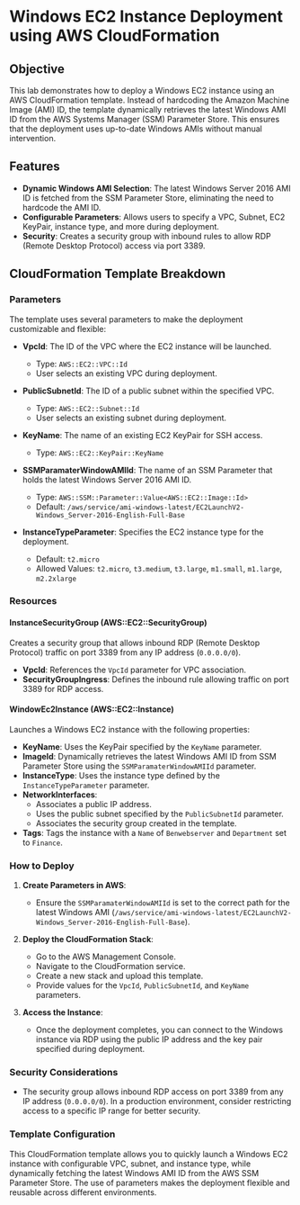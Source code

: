 # Windows EC2 Instance Deployment using AWS CloudFormation

## Objective
This lab demonstrates how to deploy a Windows EC2 instance using an AWS CloudFormation template. Instead of hardcoding the Amazon Machine Image (AMI) ID, the template dynamically retrieves the latest Windows AMI ID from the AWS Systems Manager (SSM) Parameter Store. This ensures that the deployment uses up-to-date Windows AMIs without manual intervention.

## Features
- **Dynamic Windows AMI Selection**: The latest Windows Server 2016 AMI ID is fetched from the SSM Parameter Store, eliminating the need to hardcode the AMI ID.
- **Configurable Parameters**: Allows users to specify a VPC, Subnet, EC2 KeyPair, instance type, and more during deployment.
- **Security**: Creates a security group with inbound rules to allow RDP (Remote Desktop Protocol) access via port 3389.

## CloudFormation Template Breakdown

### Parameters
The template uses several parameters to make the deployment customizable and flexible:

- **VpcId**: The ID of the VPC where the EC2 instance will be launched.
  - Type: `AWS::EC2::VPC::Id`
  - User selects an existing VPC during deployment.

- **PublicSubnetId**: The ID of a public subnet within the specified VPC.
  - Type: `AWS::EC2::Subnet::Id`
  - User selects an existing subnet during deployment.

- **KeyName**: The name of an existing EC2 KeyPair for SSH access.
  - Type: `AWS::EC2::KeyPair::KeyName`
  
- **SSMParamaterWindowAMIId**: The name of an SSM Parameter that holds the latest Windows Server 2016 AMI ID.
  - Type: `AWS::SSM::Parameter::Value<AWS::EC2::Image::Id>`
  - Default: `/aws/service/ami-windows-latest/EC2LaunchV2-Windows_Server-2016-English-Full-Base`

- **InstanceTypeParameter**: Specifies the EC2 instance type for the deployment.
  - Default: `t2.micro`
  - Allowed Values: `t2.micro`, `t3.medium`, `t3.large`, `m1.small`, `m1.large`, `m2.2xlarge`

### Resources

#### **InstanceSecurityGroup (AWS::EC2::SecurityGroup)**
Creates a security group that allows inbound RDP (Remote Desktop Protocol) traffic on port 3389 from any IP address (`0.0.0.0/0`).

- **VpcId**: References the `VpcId` parameter for VPC association.
- **SecurityGroupIngress**: Defines the inbound rule allowing traffic on port 3389 for RDP access.

#### **WindowEc2Instance (AWS::EC2::Instance)**
Launches a Windows EC2 instance with the following properties:

- **KeyName**: Uses the KeyPair specified by the `KeyName` parameter.
- **ImageId**: Dynamically retrieves the latest Windows AMI ID from SSM Parameter Store using the `SSMParamaterWindowAMIId` parameter.
- **InstanceType**: Uses the instance type defined by the `InstanceTypeParameter` parameter.
- **NetworkInterfaces**: 
  - Associates a public IP address.
  - Uses the public subnet specified by the `PublicSubnetId` parameter.
  - Associates the security group created in the template.
- **Tags**: Tags the instance with a `Name` of `Benwebserver` and `Department` set to `Finance`.

### How to Deploy

1. **Create Parameters in AWS**:
   - Ensure the `SSMParamaterWindowAMIId` is set to the correct path for the latest Windows AMI (`/aws/service/ami-windows-latest/EC2LaunchV2-Windows_Server-2016-English-Full-Base`).
   
2. **Deploy the CloudFormation Stack**:
   - Go to the AWS Management Console.
   - Navigate to the CloudFormation service.
   - Create a new stack and upload this template.
   - Provide values for the `VpcId`, `PublicSubnetId`, and `KeyName` parameters.

3. **Access the Instance**:
   - Once the deployment completes, you can connect to the Windows instance via RDP using the public IP address and the key pair specified during deployment.

### Security Considerations
- The security group allows inbound RDP access on port 3389 from any IP address (`0.0.0.0/0`). In a production environment, consider restricting access to a specific IP range for better security.
  
### Template Configuration

This CloudFormation template allows you to quickly launch a Windows EC2 instance with configurable VPC, subnet, and instance type, while dynamically fetching the latest Windows AMI ID from the AWS SSM Parameter Store. The use of parameters makes the deployment flexible and reusable across different environments.